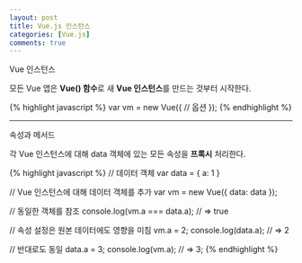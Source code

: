 ```yaml
---
layout: post
title: Vue.js 인스턴스
categories: [Vue.js]
comments: true
---
```


Vue 인스턴스

모든 Vue 앱은 **Vue() 함수**로 새 **Vue 인스턴스**를 만드는 것부터 시작한다.

{% highlight javascript %}
var vm = new Vue({
    // 옵션
});
{% endhighlight %}

-------------

속성과 메서드

각 Vue 인스턴스에 대해 data 객체에 있는 모든 속성을 **프록시** 처리한다.

{% highlight javascript %}
// 데이터 객체
var data = { a: 1 }

// Vue 인스턴스에 대해 데이터 객체를 추가
var vm = new Vue({
    data: data
});

// 동일한 객체를 참조
console.log(vm.a === data.a); // => true

// 속성 설정은 원본 데이터에도 영향을 미침
vm.a = 2;
console.log(data.a); // => 2

// 반대로도 동일
data.a = 3;
console.log(vm.a); // => 3;
{% endhighlight %}




